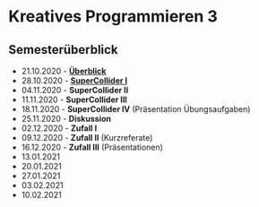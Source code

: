 # Kreatives Programmieren 3

## Semesterüberblick

* 21.10.2020 - **[Überblick](01)**
* 28.10.2020 - **[SuperCollider I](02)**
* 04.11.2020 - **SuperCollider II**
* 11.11.2020 - **SuperCollider III**
* 18.11.2020 - **SuperCollider IV** (Präsentation Übungsaufgaben)
* 25.11.2020 - **Diskussion**
* 02.12.2020 - **Zufall I**
* 09.12.2020 - **Zufall II** (Kurzreferate)
* 16.12.2020 - **Zufall III** (Präsentationen)
* 13.01.2021
* 20.01.2021
* 27.01.2021
* 03.02.2021
* 10.02.2021